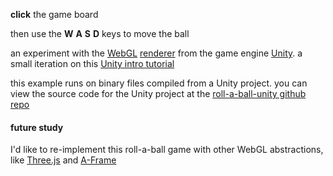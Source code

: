 **click** the game board

then use the **W** **A** **S** **D** keys to move the ball

an experiment with the [WebGL](https://developer.mozilla.org/en-US/docs/Web/API/WebGL_API) [renderer](https://docs.unity3d.com/Manual/webgl-building.html) from the game engine [Unity](http://unity3d.com/). a small iteration on this [Unity intro tutorial](https://unity3d.com/learn/tutorials/projects/roll-ball-tutorial)

this example runs on binary files compiled from a Unity project. you can view the source code for the Unity project at the [roll-a-ball-unity github repo](https://github.com/micahstubbs/roll-a-ball-unity)

#### future study

I'd like to re-implement this roll-a-ball game with other WebGL abstractions, like [Three.js](http://threejs.org/) and [A-Frame](https://aframe.io/)  